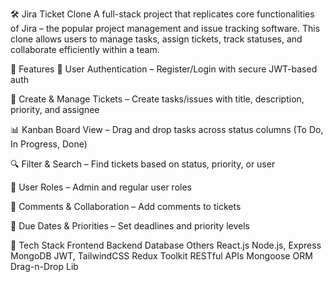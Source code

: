 🛠️ Jira Ticket Clone
A full-stack project that replicates core functionalities of Jira – the popular project management and issue tracking software. This clone allows users to manage tasks, assign tickets, track statuses, and collaborate efficiently within a team.

🚀 Features
🧾 User Authentication – Register/Login with secure JWT-based auth

📝 Create & Manage Tickets – Create tasks/issues with title, description, priority, and assignee

📊 Kanban Board View – Drag and drop tasks across status columns (To Do, In Progress, Done)

🔍 Filter & Search – Find tickets based on status, priority, or user

👥 User Roles – Admin and regular user roles

📌 Comments & Collaboration – Add comments to tickets

📅 Due Dates & Priorities – Set deadlines and priority levels

🧰 Tech Stack
Frontend	Backend	Database	Others
React.js	Node.js, Express	MongoDB	JWT, TailwindCSS
Redux Toolkit	RESTful APIs	Mongoose ORM	Drag-n-Drop Lib

